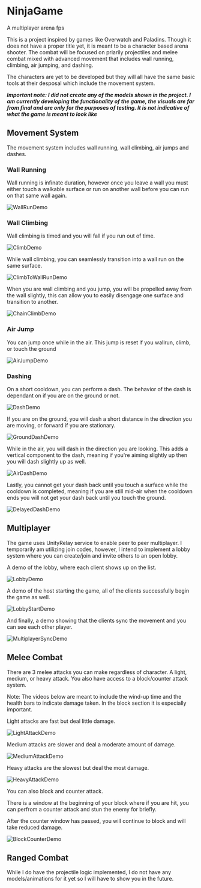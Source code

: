 # NinjaGame
A multiplayer arena fps

This is a project inspired by games like Overwatch and Paladins. Though it does not have a proper title yet, it is meant to be a character based arena shooter. The combat will be focused on priarily projectiles and melee combat mixed with advanced movement that includes wall running, climbing, air jumping, and dashing.

The characters are yet to be developed but they will all have the same basic tools at their desposal which include the movement system.

__*Important note: I did not create any of the models shown in the project. I am currently developing the functionality of the game, the visuals are far from final and are only for the purposes of testing. It is not indicative of what the game is meant to look like*__

## Movement System

The movement system includes wall running, wall climbing, air jumps and dashes.

### Wall Running

Wall running is infinate duration, however once you leave a wall you must either touch a walkable surface or run on another wall before you can run on that same wall again.


![WallRunDemo](https://github.com/tidekiller237/NinjaGame/assets/42755734/5566e831-688f-439d-9a88-e8529a7f2bbc)


### Wall Climbing

Wall climbing is timed and you will fall if you run out of time.


![ClimbDemo](https://github.com/tidekiller237/NinjaGame/assets/42755734/7857db12-e000-496c-96d8-c54011cf42d7)



While wall climbing, you can seamlessly transition into a wall run on the same surface.


![ClimbToWallRunDemo](https://github.com/tidekiller237/NinjaGame/assets/42755734/9e1d0d61-55c6-4127-9f47-3d222163064e)



When you are wall climbing and you jump, you will be propelled away from the wall slightly, this can allow you to easily disengage one surface and transition to another.


![ChainClimbDemo](https://github.com/tidekiller237/NinjaGame/assets/42755734/a1ad3e18-5afc-4fc4-ab3a-e9d9d3646d56)



### Air Jump

You can jump once while in the air. This jump is reset if you wallrun, climb, or touch the ground


![AirJumpDemo](https://github.com/tidekiller237/NinjaGame/assets/42755734/0d5a44fc-359a-4525-b5fd-c967e34be968)



### Dashing

On a short cooldown, you can perform a dash. The behavior of the dash is dependant on if you are on the ground or not.


![DashDemo](https://github.com/tidekiller237/NinjaGame/assets/42755734/83a70ae8-8d81-4e3e-818d-2c40f2626091)



If you are on the ground, you will dash a short distance in the direction you are moving, or forward if you are stationary.


![GroundDashDemo](https://github.com/tidekiller237/NinjaGame/assets/42755734/993aff2e-14b0-4b4e-ad56-5a29a02339f7)



While in the air, you will dash in the direction you are looking. This adds a vertical component to the dash, meaning if you're aiming slightly up then you will dash slightly up as well.


![AirDashDemo](https://github.com/tidekiller237/NinjaGame/assets/42755734/d1cd825f-da0a-4eb7-b201-16e0c9248537)



Lastly, you cannot get your dash back until you touch a surface while the cooldown is completed, meaning if you are still mid-air when the cooldown ends you will not get your dash back until you touch the ground.


![DelayedDashDemo](https://github.com/tidekiller237/NinjaGame/assets/42755734/29b523de-73d9-4ecd-9e5c-204e6c689405)



## Multiplayer

The game uses UnityRelay service to enable peer to peer multiplayer. I temporarily am utilizing join codes, however, I intend to implement a lobby system where you can create/join and invite others to an open lobby.

A demo of the lobby, where each client shows up on the list.


![LobbyDemo](https://github.com/tidekiller237/NinjaGame/assets/42755734/3100c344-34b1-45ec-8e99-20784d51e444)


A demo of the host starting the game, all of the clients successfully begin the game as well.


![LobbyStartDemo](https://github.com/tidekiller237/NinjaGame/assets/42755734/5eb7770b-0ce4-4021-ae50-f30c8480c638)


And finally, a demo showing that the clients sync the movement and you can see each other player.


![MultiplayerSyncDemo](https://github.com/tidekiller237/NinjaGame/assets/42755734/c5121afe-6d6c-47d3-ad4d-ab3fe3ad06ab)



## Melee Combat

There are 3 melee attacks you can make regardless of character. A light, medium, or heavy attack. You also have access to a block/counter attack system.

Note: The videos below are meant to include the wind-up time and the health bars to indicate damage taken. In the block section it is especially important.

Light attacks are fast but deal little damage.


![LightAttackDemo](https://github.com/tidekiller237/NinjaGame/assets/42755734/505dc93b-1c44-48d5-8487-94bd5eb1b9d0)


Medium attacks are slower and deal a moderate amount of damage.


![MediumAttackDemo](https://github.com/tidekiller237/NinjaGame/assets/42755734/5ea3582b-fdbe-461b-bd1b-39720d9a6ec5)


Heavy attacks are the slowest but deal the most damage.


![HeavyAttackDemo](https://github.com/tidekiller237/NinjaGame/assets/42755734/df3867cb-dbfc-4185-8528-b04e7b4d0b1a)


You can also block and counter attack.

There is a window at the beginning of your block where if you are hit, you can perfrom a counter attack and stun the enemy for briefly.


After the counter window has passed, you will continue to block and will take reduced damage.


![BlockCounterDemo](https://github.com/tidekiller237/NinjaGame/assets/42755734/66e88889-ac5a-4e94-8991-0a8b2bf5c3c5)


## Ranged Combat

While I do have the projectile logic implemented, I do not have any models/animations for it yet so I will have to show you in the future.

